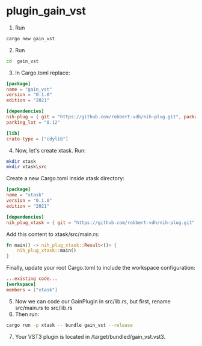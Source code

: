 ﻿# plugin_gain_vst


1. Run
```bash
cargo new gain_vst
```
2. Run
```bash
cd  gain_vst
```
3. In Cargo.toml replace:
```toml
[package]
name = "gain_vst"
version = "0.1.0"
edition = "2021"

[dependencies]
nih-plug = { git = "https://github.com/robbert-vdh/nih-plug.git", package = "nih_plug", features = ["assert_process_allocs", "standalone"] }
parking_lot = "0.12"

[lib]
crate-type = ["cdylib"]
```
4. Now, let's create xtask. Run:
```bash
mkdir xtask
mkdir xtask\src
```
Create a new Cargo.toml inside xtask directory:
```toml
[package]
name = "xtask"
version = "0.1.0"
edition = "2021"

[dependencies]
nih_plug_xtask = { git = "https://github.com/robbert-vdh/nih-plug.git" }
```
Add this content to xtask/src/main.rs:
```rust
fn main() -> nih_plug_xtask::Result<()> {
    nih_plug_xtask::main()
}
```
Finally, update your root Cargo.toml to include the workspace configuration:
```toml
...existing code...
[workspace]
members = ["xtask"]
```
5. Now we can code our GainPlugin in src/lib.rs, but first, rename src/main.rs to src/lib.rs
6. Then run:
```bash
cargo run -p xtask -- bundle gain_vst --release
```
7. Your VST3 plugin is located in /target/bundled/gain_vst.vst3.
